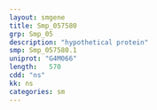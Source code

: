 ```yaml
---
layout: smgene
title: Smp_057580
grp: Smp_05
description: "hypothetical protein"
smp: Smp_057580.1
uniprot: "G4M066"
length:   570
cdd: "ns"
kk: ns
categories: sm
---
```

